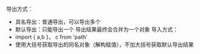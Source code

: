 导出方式：
- 具名导出：普通导出，可以导出多个
- 默认导出：只能导出一个
导出结果最终会合并为一个对象
导入方式：
- import { a,b }， c from 'path'
- 使用大括号获取导出的同名对象（解构赋值），不加大括号获取默认导出结果